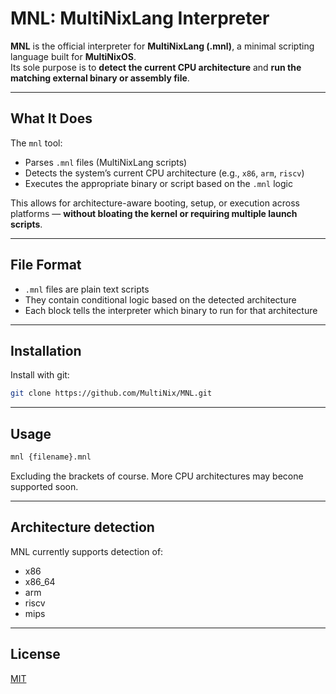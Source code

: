 # MNL: MultiNixLang Interpreter

**MNL** is the official interpreter for **MultiNixLang (.mnl)**, a minimal scripting language built for **MultiNixOS**.  
Its sole purpose is to **detect the current CPU architecture** and **run the matching external binary or assembly file**.

---

## What It Does

The `mnl` tool:
- Parses `.mnl` files (MultiNixLang scripts)
- Detects the system’s current CPU architecture (e.g., `x86`, `arm`, `riscv`)
- Executes the appropriate binary or script based on the `.mnl` logic

This allows for architecture-aware booting, setup, or execution across platforms — **without bloating the kernel or requiring multiple launch scripts**.

---

## File Format

- `.mnl` files are plain  text scripts
- They contain conditional logic based on the detected architecture
- Each block tells the interpreter which binary to run for that architecture

---

## Installation

Install with git:

```bash
git clone https://github.com/MultiNix/MNL.git
```
---

## Usage

```bash
mnl {filename}.mnl
```

Excluding the brackets of course. More CPU architectures may becone supported soon.

---

## Architecture detection

MNL currently supports detection of:

- x86
- x86_64
- arm
- riscv
- mips

---

## License

[MIT](https://mit-license.org/)
